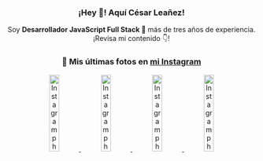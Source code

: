 <div align="center">

<h3>¡Hey 👋! Aquí César Leañez!</h3>

<p>Soy <strong>Desarrollador JavaScript Full Stack 🚀</strong> más de tres años de experiencia.<br />¡Revisa mi contenido 👇!</p>

### 📸 Mis últimas fotos en [mi Instagram](https://instagram.com/cesarsoftware.dev)


<a href='https://instagram.com/p/DKcTQWgxLum' target='_blank'>
  <img width='20%' src='https://instagram.fcmn2-1.fna.fbcdn.net/v/t51.2885-15/503849034_17919602952097059_4092165478866362923_n.jpg?stp=dst-jpg_e35_tt6&efg=eyJ2ZW5jb2RlX3RhZyI6IkZFRUQuaW1hZ2VfdXJsZ2VuLjE0NDB4MTQ0NS5zZHIuZjc1NzYxLmRlZmF1bHRfaW1hZ2UifQ&_nc_ht=instagram.fcmn2-1.fna.fbcdn.net&_nc_cat=103&_nc_oc=Q6cZ2QHy3Zj1p6cCReJkiejsTGDmDsHVK6h84sgRMxtJl8vmCICUGPibGEMUwoO5FV2DBx4&_nc_ohc=RxF_z9id-qUQ7kNvwFQ0RGt&_nc_gid=OqJbU7gFRs7qtRfjmbea7g&edm=ACWDqb8BAAAA&ccb=7-5&ig_cache_key=MzY0Njg3NDQ4NDgzMDY4MjAyMg%3D%3D.3-ccb7-5&oh=00_AfRFvw3sRAyaCV1erG5U9hmo2e4OisBsP0JB7wsLi88L6w&oe=688361E5&_nc_sid=ee9879' alt='Instagram photo' />
</a>
<a href='https://instagram.com/p/DKcTCZnuO-S' target='_blank'>
  <img width='20%' src='https://scontent.cdninstagram.com/v/t51.75761-15/503168549_17919602796097059_3346483577265803486_n.jpg?stp=dst-jpg_e15_tt6&_nc_cat=105&ig_cache_key=MzY0Njg3MzUyNjA5NTkwMDU2Mg%3D%3D.3-ccb1-7&ccb=1-7&_nc_sid=58cdad&efg=eyJ2ZW5jb2RlX3RhZyI6InhwaWRzLjE5MTZ4MTA3OC5zZHIifQ%3D%3D&_nc_ohc=BKUSsr1Ml0cQ7kNvwEQ3Gqw&_nc_oc=AdkCJCF20ZX5kr2FrRbmrvGCJefvSklpz5eU2nvRhhIQzPcplLPuNlvBFr_3ARP9sFA&_nc_ad=z-m&_nc_cid=0&_nc_zt=23&_nc_ht=scontent.cdninstagram.com&_nc_gid=OqJbU7gFRs7qtRfjmbea7g&oh=00_AfRa7KoUcmZnODNMjVKWc2ugzgBaxS3haTl-LRG5bDQvmA&oe=68836863' alt='Instagram photo' />
</a>
<a href='https://instagram.com/p/DIt9Oknp-PZ' target='_blank'>
  <img width='20%' src='https://instagram.fcmn2-1.fna.fbcdn.net/v/t51.2885-15/491444712_17914409433097059_55076089485466172_n.jpg?stp=dst-jpg_e35_tt6&efg=eyJ2ZW5jb2RlX3RhZyI6IkZFRUQuaW1hZ2VfdXJsZ2VuLjU1MngzNDEuc2RyLmY3NTc2MS5kZWZhdWx0X2ltYWdlIn0&_nc_ht=instagram.fcmn2-1.fna.fbcdn.net&_nc_cat=103&_nc_oc=Q6cZ2QHy3Zj1p6cCReJkiejsTGDmDsHVK6h84sgRMxtJl8vmCICUGPibGEMUwoO5FV2DBx4&_nc_ohc=AxBuB78BklYQ7kNvwEgRvVN&_nc_gid=OqJbU7gFRs7qtRfjmbea7g&edm=ACWDqb8BAAAA&ccb=7-5&ig_cache_key=MzYxNTgxNTM1ODA3ODI0Nzg5Nw%3D%3D.3-ccb7-5&oh=00_AfTi9wwh98CYP9EzyBbIQCwiFnqnbCsv4jMxVqe0ojbBRA&oe=688355EB&_nc_sid=ee9879' alt='Instagram photo' />
</a>
<a href='https://instagram.com/p/DICt8_ruj1K' target='_blank'>
  <img width='20%' src='https://scontent.cdninstagram.com/v/t51.71878-15/487811720_2261442050918393_7784971145546330846_n.jpg?stp=dst-jpg_e15_tt6&_nc_cat=104&ig_cache_key=MzYwMzY0NDc1NTQ5MDc4MjUzOA%3D%3D.3-ccb1-7&ccb=1-7&_nc_sid=58cdad&efg=eyJ2ZW5jb2RlX3RhZyI6InhwaWRzLjY0MHgxMTU2LnNkciJ9&_nc_ohc=nXIuAXSYdnEQ7kNvwEQ_x5W&_nc_oc=AdkSidsLyC5KCn9RtPi8pL7CfkvUIl_QF9CAiCfPlFXwnEWCG2EqBePvIKKBgANBMT8&_nc_ad=z-m&_nc_cid=0&_nc_zt=23&_nc_ht=scontent.cdninstagram.com&_nc_gid=OqJbU7gFRs7qtRfjmbea7g&oh=00_AfRRkDZitkwSE_4aBfCkTqta89QyzS3jGLBJfSV9Gq1Zow&oe=68837AE4' alt='Instagram photo' />
</a>

</div>
